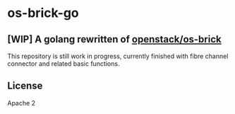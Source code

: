 # os-brick-go

## [WIP] A golang rewritten of [openstack/os-brick](https://github.com/openstack/os-brick)

This repository is still work in progress, currently finished with fibre channel connector and related basic functions.

## License

Apache 2